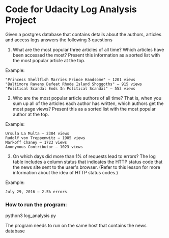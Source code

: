 # Code for Udacity Log Analysis Project
Given a postgres database that contains details about the authors, articles and access logs answers the following 3 questions

1. What are the most popular three articles of all time? Which articles have been accessed the most? Present this information as a sorted list with the most popular article at the top.

Example:

    "Princess Shellfish Marries Prince Handsome" — 1201 views
    "Baltimore Ravens Defeat Rhode Island Shoggoths" — 915 views
    "Political Scandal Ends In Political Scandal" — 553 views

2. Who are the most popular article authors of all time? That is, when you sum up all of the articles each author has written, which authors get the most page views? Present this as a sorted list with the most popular author at the top.

Example:

    Ursula La Multa — 2304 views
    Rudolf von Treppenwitz — 1985 views
    Markoff Chaney — 1723 views
    Anonymous Contributor — 1023 views

3. On which days did more than 1% of requests lead to errors? The log table includes a column status that indicates the HTTP status code that the news site sent to the user's browser. (Refer to this lesson for more information about the idea of HTTP status codes.)

Example:

    July 29, 2016 — 2.5% errors


### How to run the program:
python3 log_analysis.py

The program needs to run on the same host that contains the news database

